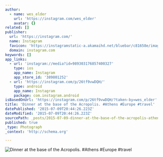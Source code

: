 ```yaml
---
author:
  - name: wes_elder
    url: 'https://instagram.com/wes_elder'
    avatar: {}
related: []
publisher:
  url: 'https://instagram.com/'
  name: Instagram
  favicon: 'https://instagramstatic-a.akamaihd.net/bluebar/c81658e/images/ico/favicon.ico'
  domain: instagram.com
keywords: []
app_links:
  - url: 'instagram://media?id=989303176857400327'
    type: ios
    app_name: Instagram
    app_store_id: '389801252'
  - url: 'https://instagram.com/p/26tf9vwDQH/'
    type: android
    app_name: Instagram
    package: com.instagram.android
isBasedOnUrl: 'https://instagram.com/p/26tf9vwDQH/?taken-by=wes_elder'
title: 'Dinner at the base of the Acropolis. #Athens #Europe #travel'
datePublished: '2015-07-09T20:44:26.223Z'
dateModified: '2015-07-09T20:44:26.223Z'
sourcePath: _posts/2015-07-09-dinner-at-the-base-of-the-acropolis-athens-europe-travel.md
published: true
_type: Photograph
_context: 'http://schema.org'

---
```

![Dinner at the base of the Acropolis&period; &num;Athens &num;Europe &num;travel](https://scontent.cdninstagram.com/hphotos-xaf1/l/t51.2885-15/11262571_1607934866160496_935085628_n.jpg)